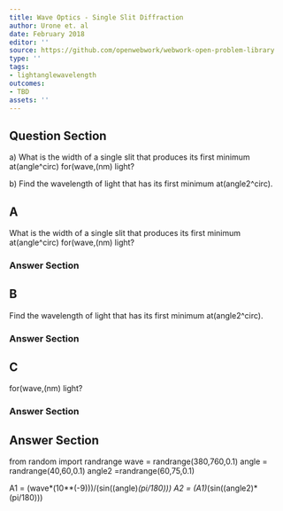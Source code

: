 ```yaml
---
title: Wave Optics - Single Slit Diffraction
author: Urone et. al
date: February 2018
editor: ''
source: https://github.com/openwebwork/webwork-open-problem-library
type: ''
tags:
- lightanglewavelength
outcomes:
- TBD
assets: ''
---
```


## Question Section 

a) What is the width of a single slit that produces its first minimum at(angle^circ) for(wave,(nm) light?
 
b) Find the wavelength of light that has its first minimum at(angle2^circ).
## A
What is the width of a single slit that produces its first minimum at(angle^circ) for(wave,(nm) light?
### Answer Section
## B
Find the wavelength of light that has its first minimum at(angle2^circ).
### Answer Section
## C
for(wave,(nm) light?
### Answer Section


## Answer Section

from random import randrange
wave = randrange(380,760,0.1)
angle = randrange(40,60,0.1)
angle2 =randrange(60,75,0.1)

A1 = (wave*(10**(-9)))/(sin((angle)*(pi/180)))
A2 = (A1)*(sin((angle2)*(pi/180)))